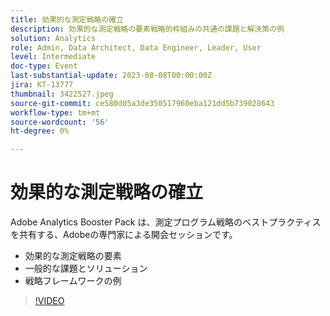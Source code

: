 ```yaml
---
title: 効果的な測定戦略の確立
description: 効果的な測定戦略の要素戦略的枠組みの共通の課題と解決策の例
solution: Analytics
role: Admin, Data Architect, Data Engineer, Leader, User
level: Intermediate
doc-type: Event
last-substantial-update: 2023-08-08T00:00:00Z
jira: KT-13777
thumbnail: 3422527.jpeg
source-git-commit: ce580d05a3de350517960eba121dd5b739028643
workflow-type: tm+mt
source-wordcount: '56'
ht-degree: 0%

---
```



# 効果的な測定戦略の確立

Adobe Analytics Booster Pack は、測定プログラム戦略のベストプラクティスを共有する、Adobeの専門家による開会セッションです。

* 効果的な測定戦略の要素
* 一般的な課題とソリューション
* 戦略フレームワークの例

>[!VIDEO](https://video.tv.adobe.com/v/3422527/?learn=on)

